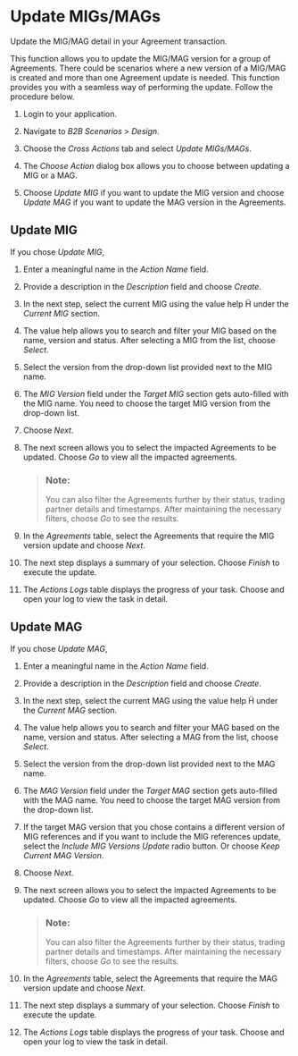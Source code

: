 <!-- loioc47533bdfc764d3ea40ed70f773c3c26 -->

<link rel="stylesheet" type="text/css" href="../css/sap-icons.css"/>

# Update MIGs/MAGs

Update the MIG/MAG detail in your Agreement transaction.

This function allows you to update the MIG/MAG version for a group of Agreements. There could be scenarios where a new version of a MIG/MAG is created and more than one Agreement update is needed. This function provides you with a seamless way of performing the update. Follow the procedure below.

1.  Login to your application.

2.  Navigate to *B2B Scenarios* \> *Design*.
3.  Choose the *Cross Actions* tab and select *Update MIGs/MAGs*.
4.  The *Choose Action* dialog box allows you to choose between updating a MIG or a MAG.
5.  Choose *Update MIG* if you want to update the MIG version and choose *Update MAG* if you want to update the MAG version in the Agreements.



<a name="loioc47533bdfc764d3ea40ed70f773c3c26__section_ty3_l4t_yxb"/>

## Update MIG

If you chose *Update MIG*,

1.  Enter a meaningful name in the *Action Name* field.

2.  Provide a description in the *Description* field and choose *Create*.
3.  In the next step, select the current MIG using the value help <span class="SAP-icons-V5"></span> under the *Current MIG* section.
4.  The value help allows you to search and filter your MIG based on the name, version and status. After selecting a MIG from the list, choose *Select*.
5.  Select the version from the drop-down list provided next to the MIG name.
6.  The *MIG Version* field under the *Target MIG* section gets auto-filled with the MIG name. You need to choose the target MIG version from the drop-down list.
7.  Choose *Next*.
8.  The next screen allows you to select the impacted Agreements to be updated. Choose *Go* to view all the impacted agreements.

    > ### Note:  
    > You can also filter the Agreements further by their status, trading partner details and timestamps. After maintaining the necessary filters, choose *Go* to see the results.

9.  In the *Agreements* table, select the Agreements that require the MIG version update and choose *Next*.
10. The next step displays a summary of your selection. Choose *Finish* to execute the update.
11. The *Actions Logs* table displays the progress of your task. Choose and open your log to view the task in detail.



<a name="loioc47533bdfc764d3ea40ed70f773c3c26__section_m2s_3n5_yxb"/>

## Update MAG

If you chose *Update MAG*,

1.  Enter a meaningful name in the *Action Name* field.

2.  Provide a description in the *Description* field and choose *Create*.
3.  In the next step, select the current MAG using the value help <span class="SAP-icons-V5"></span> under the *Current MAG* section.
4.  The value help allows you to search and filter your MAG based on the name, version and status. After selecting a MAG from the list, choose *Select*.
5.  Select the version from the drop-down list provided next to the MAG name.
6.  The *MAG Version* field under the *Target MAG* section gets auto-filled with the MAG name. You need to choose the target MAG version from the drop-down list.
7.  If the target MAG version that you chose contains a different version of MIG references and if you want to include the MIG references update, select the *Include MIG Versions Update* radio button. Or choose *Keep Current MAG Version*.
8.  Choose *Next*.
9.  The next screen allows you to select the impacted Agreements to be updated. Choose *Go* to view all the impacted agreements.

    > ### Note:  
    > You can also filter the Agreements further by their status, trading partner details and timestamps. After maintaining the necessary filters, choose *Go* to see the results.

10. In the *Agreements* table, select the Agreements that require the MAG version update and choose *Next*.
11. The next step displays a summary of your selection. Choose *Finish* to execute the update.
12. The *Actions Logs* table displays the progress of your task. Choose and open your log to view the task in detail.

